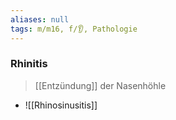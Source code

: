 ```yaml
---
aliases: null
tags: m/m16, f/👂, Pathologie
---
```

### Rhinitis
> [[Entzündung]] der Nasenhöhle
- ![[Rhinosinusitis]]